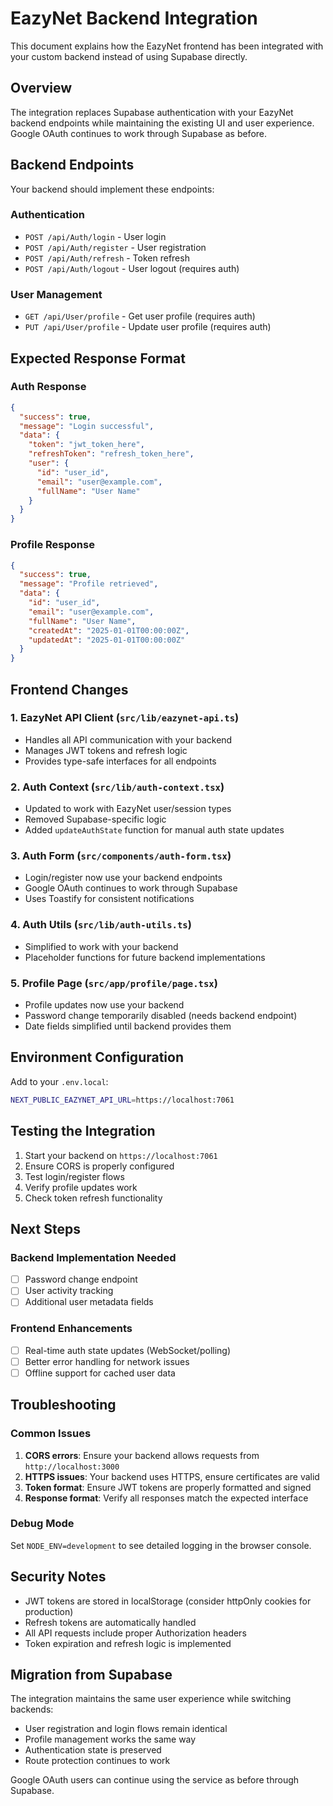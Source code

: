 # EazyNet Backend Integration

This document explains how the EazyNet frontend has been integrated with your custom backend instead of using Supabase directly.

## Overview

The integration replaces Supabase authentication with your EazyNet backend endpoints while maintaining the existing UI and user experience. Google OAuth continues to work through Supabase as before.

## Backend Endpoints

Your backend should implement these endpoints:

### Authentication
- `POST /api/Auth/login` - User login
- `POST /api/Auth/register` - User registration  
- `POST /api/Auth/refresh` - Token refresh
- `POST /api/Auth/logout` - User logout (requires auth)

### User Management
- `GET /api/User/profile` - Get user profile (requires auth)
- `PUT /api/User/profile` - Update user profile (requires auth)

## Expected Response Format

### Auth Response
```json
{
  "success": true,
  "message": "Login successful",
  "data": {
    "token": "jwt_token_here",
    "refreshToken": "refresh_token_here",
    "user": {
      "id": "user_id",
      "email": "user@example.com",
      "fullName": "User Name"
    }
  }
}
```

### Profile Response
```json
{
  "success": true,
  "message": "Profile retrieved",
  "data": {
    "id": "user_id",
    "email": "user@example.com",
    "fullName": "User Name",
    "createdAt": "2025-01-01T00:00:00Z",
    "updatedAt": "2025-01-01T00:00:00Z"
  }
}
```

## Frontend Changes

### 1. EazyNet API Client (`src/lib/eazynet-api.ts`)
- Handles all API communication with your backend
- Manages JWT tokens and refresh logic
- Provides type-safe interfaces for all endpoints

### 2. Auth Context (`src/lib/auth-context.tsx`)
- Updated to work with EazyNet user/session types
- Removed Supabase-specific logic
- Added `updateAuthState` function for manual auth state updates

### 3. Auth Form (`src/components/auth-form.tsx`)
- Login/register now use your backend endpoints
- Google OAuth continues to work through Supabase
- Uses Toastify for consistent notifications

### 4. Auth Utils (`src/lib/auth-utils.ts`)
- Simplified to work with your backend
- Placeholder functions for future backend implementations

### 5. Profile Page (`src/app/profile/page.tsx`)
- Profile updates now use your backend
- Password change temporarily disabled (needs backend endpoint)
- Date fields simplified until backend provides them

## Environment Configuration

Add to your `.env.local`:

```bash
NEXT_PUBLIC_EAZYNET_API_URL=https://localhost:7061
```

## Testing the Integration

1. Start your backend on `https://localhost:7061`
2. Ensure CORS is properly configured
3. Test login/register flows
4. Verify profile updates work
5. Check token refresh functionality

## Next Steps

### Backend Implementation Needed
- [ ] Password change endpoint
- [ ] User activity tracking
- [ ] Additional user metadata fields

### Frontend Enhancements
- [ ] Real-time auth state updates (WebSocket/polling)
- [ ] Better error handling for network issues
- [ ] Offline support for cached user data

## Troubleshooting

### Common Issues
1. **CORS errors**: Ensure your backend allows requests from `http://localhost:3000`
2. **HTTPS issues**: Your backend uses HTTPS, ensure certificates are valid
3. **Token format**: Ensure JWT tokens are properly formatted and signed
4. **Response format**: Verify all responses match the expected interface

### Debug Mode
Set `NODE_ENV=development` to see detailed logging in the browser console.

## Security Notes

- JWT tokens are stored in localStorage (consider httpOnly cookies for production)
- Refresh tokens are automatically handled
- All API requests include proper Authorization headers
- Token expiration and refresh logic is implemented

## Migration from Supabase

The integration maintains the same user experience while switching backends:
- User registration and login flows remain identical
- Profile management works the same way
- Authentication state is preserved
- Route protection continues to work

Google OAuth users can continue using the service as before through Supabase.
